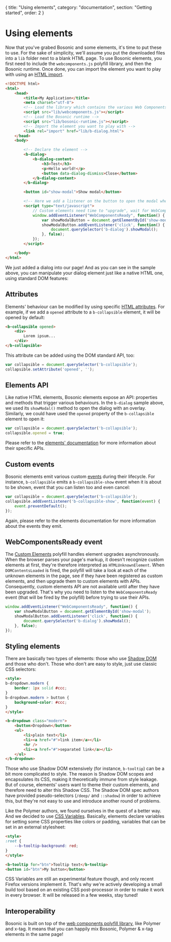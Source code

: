 {
  title: "Using elements",
  category: "documentation",
  section: "Getting started",
  order: 2
}

# Using elements

Now that you've grabed Bosonic and some elements, it's time to put these to use. For the sake of simplicity, we'll assume you put the downloaded files into a `lib` folder next to a blank HTML page. To use Bosonic elements, you first need to include the `webcomponents.js` polyfill library, and then the Bosonic runtime. Once done, you can import the element you want to play with using an [HTML import](http://webcomponents.org/articles/introduction-to-html-imports/).

``` html
<!DOCTYPE html>
<html>
    <head>
        <title>My Application</title>
        <meta charset="utf-8">
        <!-- Load the library which contains the various Web Components polyfills -->
        <script src="lib/webcomponents.js"></script>
        <!-- Load the Bosonic runtime -->
        <script src="lib/bosonic-runtime.js"></script>
        <!-- Import the element you want to play with -->
        <link rel="import" href="lib/b-dialog.html">
    </head>
    <body>

        <!-- Declare the element -->
        <b-dialog>
            <b-dialog-content>
                <h3>Test</h3>
                <p>Hello world!</p>
                <button data-dialog-dismiss>Close</button>
            </b-dialog-content>
        </b-dialog>

        <button id="show-modal">Show modal</button>

        <!-- Here we add a listener on the button to open the modal when clicked -->
        <script type="text/javascript">
            // Custom elements need time to "upgrade", wait for WebComponentsReady before manipulating them
            window.addEventListener("WebComponentsReady", function() {
                var showModalButton = document.getElementById('show-modal');
                showModalButton.addEventListener('click', function() {
                    document.querySelector('b-dialog').showModal();
                }, false);
            });
        </script>

    </body>
</html>
```

We just added a dialog into our page! And as you can see in the sample above, you can manipulate your dialog element just like a native HTML one, using standard DOM features:

## Attributes
Elements' behaviour can be modified by using specific [HTML attributes](https://developer.mozilla.org/en-US/docs/Web/HTML/Attributes). For example, if we add a `opened` attribute to a `b-collapsible` element, it will be opened by default:

``` html
<b-collapsible opened>
    <div>
        Lorem ipsum...
    </div>
</b-collapsible>
```
This attribute can be added using the DOM standard API, too:
``` js
var collapsible = document.querySelector('b-collapsible');
collapsible.setAttribute('opened', '');
```

## Elements API
Like native HTML elements, Bosonic elements expose an API: properties and methods that trigger various behaviours. In the `b-dialog` sample above, we used its `showModal()` method to open the dialog with an overlay. Similarly, we could have used the `opened` property of the `b-collapsible` element to open it:
``` js
var collapsible = document.querySelector('b-collapsible');
collapsible.opened = true;
```
Please refer to the [elements' documentation](/elements/dialogs-modals.html) for more information about their specific APIs.

## Custom events
Bosonic elements emit various custom [events](https://developer.mozilla.org/en-US/docs/Web/API/Event) during their lifecycle. For instance, `b-collapsible` emits a `b-collapsible-show` event when it is about to be shown, event that you can listen too and even cancel:
``` js
var collapsible = document.querySelector('b-collapsible');
collapsible.addEventListener('b-collapsible-show', function(event) {
    event.preventDefault();
});
```
Again, please refer to the elements documentation for more information about the events they emit.

## WebComponentsReady event
The [Custom Elements](http://webcomponents.org/polyfills/custom-elements/) polyfill handles element upgrades asynchronously. When the browser parses your page's markup, it doesn't recognize custom elements at first, they're therefore interpreted as `HTMLUnknownElement`. When `DOMContentsLoaded` is fired, the polyfill will take a look at each of the unknown elements in the page, see if they have been registered as custom elements, and then upgrade them to custom elements with APIs. Consequently, custom elements API are not available until after they have been upgraded. That's why you need to listen to the `WebComponentsReady` event (that will be fired by the polyfill) before trying to use their APIs.
``` js
window.addEventListener("WebComponentsReady", function() {
    var showModalButton = document.getElementById('show-modal');
    showModalButton.addEventListener('click', function() {
        document.querySelector('b-dialog').showModal();
    }, false);
});
```

## Styling elements
There are basically two types of elements: those who use [Shadow DOM](http://webcomponents.org/polyfills/shadow-dom/) and those who don't. Those who don't are easy to style, just use classic CSS selectors:

``` html
<style>
b-dropdown.modern {
    border: 1px solid #ccc;
}
b-dropdown.modern > button {
    background-color: #ccc;
}
</style>

<b-dropdown class="modern">
    <button>Dropdown</button>
    <ul>
        <li>plain text</li>
        <li><a href="#">link item</a></li>
        <hr />
        <li><a href="#">separated link</a></li>
    </ul>
</b-dropdown>
```

Those who use Shadow DOM extensively (for instance, `b-tooltip`) can be a bit more complicated to style. The reason is Shadow DOM scopes and encapsulates its CSS, making it theoretically immune from style leakage. But of course, elements' users want to theme their custom elements, and therefore need to alter this Shadow CSS. The Shadow DOM spec authors have provided pseudo-selectors (`/deep/` and `::shadow`) in order to achieve this, but they're not easy to use and introduce another round of problems.

Like the Polymer authors, we found ourselves in the quest of a better way. And we decided to use [CSS Variables](https://developer.mozilla.org/en-US/docs/Web/CSS/Using_CSS_variables). Basically, elements declare variables for setting some CSS properties like colors or padding, variables that can be set in an external stylesheet:

``` html
<style>
:root {
    --b-tooltip-background: red;
}
</style>

<b-tooltip for="btn">Tooltip text</b-tooltip>
<button id="btn">My button</button>
```
CSS Variables are still an experimental feature though, and only recent Firefox versions implement it. That's why we're actively developing a small build tool based on an existing CSS post-processor in order to make it work in every browser. It will be released in a few weeks, stay tuned!

## Interoperability

Bosonic is built on top of the [web components polyfill library](http://webcomponents.org/polyfills/), like Polymer and x-tag. It means that you can happily mix Bosonic, Polymer & x-tag elements in the same page!